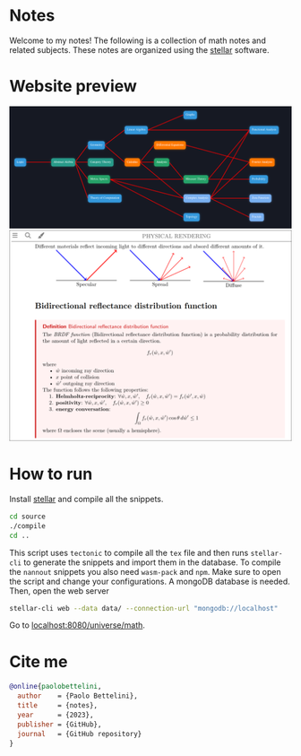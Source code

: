 # Notes

Welcome to my notes! The following is a collection of math notes
and related subjects.
These notes are organized using the [stellar](https://github.com/paolobettelini/stellar)
software.

# Website preview

![universe preview](./media/universe.png)
![course preview](./media/course.png)

# How to run
Install [stellar](https://github.com/paolobettelini/stellar)
and compile all the snippets.
```bash
cd source
./compile
cd ..
```
This script uses `tectonic` to compile all the `tex` file and then runs `stellar-cli`
to generate the snippets and import them in the database.
To compile the `nannout` snippets you also need `wasm-pack` and `npm`.
Make sure to open the script and change your configurations. A mongoDB database is needed.
Then, open the web server
```bash
stellar-cli web --data data/ --connection-url "mongodb://localhost"
```
Go to [localhost:8080/universe/math](http://localhost:8080/universe/math).

# Cite me
```bib
@online{paolobettelini,
  author    = {Paolo Bettelini},
  title     = {notes},
  year      = {2023},
  publisher = {GitHub},
  journal   = {GitHub repository}
}
```